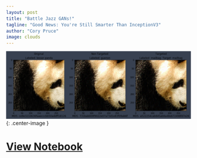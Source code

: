 ```yaml
---
layout: post
title: "Battle Jazz GANs!"
tagline: "Good News: You're Still Smarter Than InceptionV3"
author: "Cory Pruce"
image: clouds 
---
```


![JazzGANs!](/assets/pandas.png){: .center-image }

# [View Notebook](https://github.com/Cpruce/Notebooks/blob/master/BattleJazzGANs.ipynb)  
